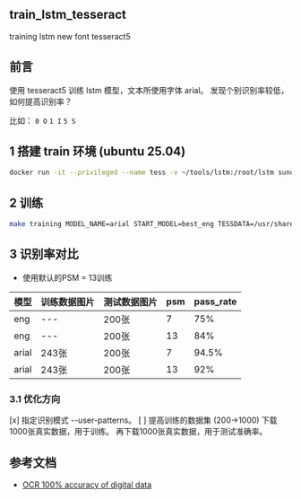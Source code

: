 ## train_lstm_tesseract
training lstm new font tesseract5

## 前言

使用 tesseract5 训练 lstm 模型，文本所使用字体 arial。 发现个别识别率较低，如何提高识别率？

比如： `0 O` `1 I` `5 S`

## 1 搭建 train 环境 (ubuntu 25.04)

```bash
docker run -it --privileged --name tess -v ~/tools/lstm:/root/lstm sunquana/ubuntu:tesseract5 zsh
```

## 2 训练
```bash
make training MODEL_NAME=arial START_MODEL=best_eng TESSDATA=/usr/share/tesseract-ocr/5/tessdata  MAX_ITERATIONS=10000
```

## 3 识别率对比

- 使用默认的PSM = 13训练

| 模型    | 训练数据图片 | 测试数据图片 | psm | pass_rate |
|-------|--------|--------|-----|-----------|
| eng   | ---    | 200张   | 7   | 75%       |
| eng   | ---    | 200张   | 13  | 84%       |
| arial | 243张   | 200张   | 7   | 94.5%     |
| arial | 243张   | 200张   | 13  | 92%       |

### 3.1 优化方向
[x] 指定识别模式 --user-patterns。 
[ ] 提高训练的数据集 (200->1000)
    下载1000张真实数据，用于训练。 再下载1000张真实数据，用于测试准确率。

## 参考文档
- [OCR 100% accuracy of digital data](https://www.monperrus.net/martin/perfect-ocr-digital-data)
